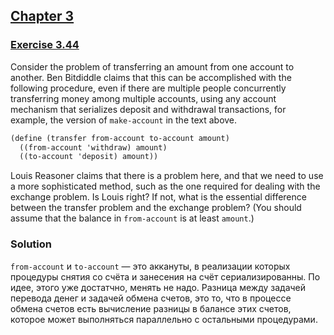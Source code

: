 ## [Chapter 3](../index.md#3-Modularity-Objects-and-State)

### [Exercise 3.44](https://mitpress.mit.edu/sites/default/files/sicp/full-text/book/book-Z-H-23.html#%_thm_3.44)

Consider the problem of transferring an amount from one account to another. Ben Bitdiddle claims that this can be accomplished with the following procedure, even if there are multiple people concurrently transferring money among multiple accounts, using any account mechanism that serializes deposit and withdrawal transactions, for example, the version of `make-account` in the text above.

```scheme
(define (transfer from-account to-account amount)
  ((from-account 'withdraw) amount)
  ((to-account 'deposit) amount))
```

Louis Reasoner claims that there is a problem here, and that we need to use a more sophisticated method, such as the one required for dealing with the exchange problem. Is Louis right? If not, what is the essential difference between the transfer problem and the exchange problem? (You should assume that the balance in `from-account` is at least `amount`.) 

### Solution

`from-account` и `to-account` — это аккануты, в реализации которых процедуры снятия со счёта и занесения на счёт сериализированны. По идее, этого уже достатчно, менять не надо. Разница между задачей перевода денег и задачей обмена счетов, это то, что в процессе обмена счетов есть вычисление разницы в балансе этих счетов, которое может выполняться параллельно с остальными процедурами.

